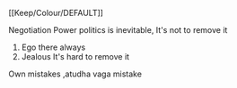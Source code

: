 [[Keep/Colour/DEFAULT]] 

Negotiation
Power politics is inevitable,
It's not to remove it 
1.  Ego there always 
2. Jealous 
It's hard to remove it 



Own mistakes ,atudha vaga mistake 


